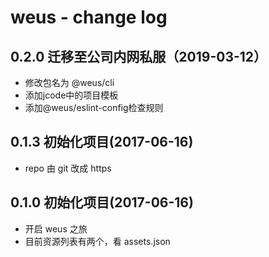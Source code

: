 # weus - change log
## 0.2.0 迁移至公司内网私服（2019-03-12）
* 修改包名为 @weus/cli
* 添加jcode中的项目模板
* 添加@weus/eslint-config检查规则

## 0.1.3  初始化项目(2017-06-16)

* repo 由 git 改成 https

## 0.1.0  初始化项目(2017-06-16)

* 开启 weus 之旅
* 目前资源列表有两个，看 assets.json

